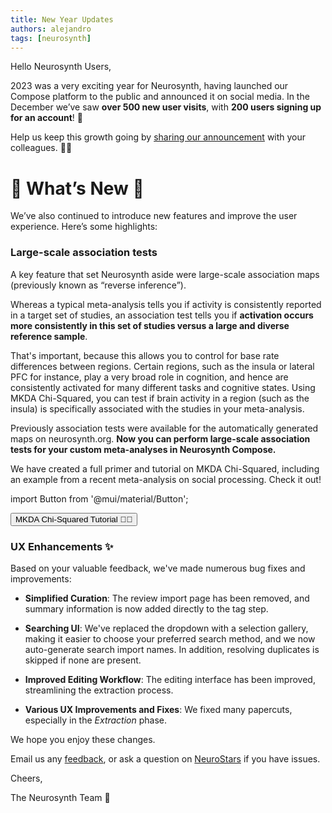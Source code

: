 ```yaml
---
title: New Year Updates
authors: alejandro
tags: [neurosynth]
---
```

Hello Neurosynth Users,

2023 was a very exciting year for Neurosynth, having launched our Compose platform to the public and announced it on social media. In the December we’ve saw **over 500 new user visits**, with **200 users signing up for an account**! 🚀

Help us keep this growth going by [sharing our announcement](./blog/announcing-ns-compose) with your colleagues. 🧑‍🔬

# 🌟 What’s New 🌟

We’ve also continued to introduce new features and improve the user experience. Here’s some highlights:

### Large-scale association tests

A key feature that set Neurosynth aside were large-scale association maps (previously known as “reverse inference”).

Whereas a typical meta-analysis tells you if activity is consistently reported in a target set of studies, an association test tells you if **activation occurs more consistently in this set of studies versus a large and diverse reference sample**. 

That's important, because this allows you to control for base rate differences between regions. Certain regions, such as the insula or lateral PFC for instance, play a very broad role in cognition, and hence are consistently activated for many different tasks and cognitive states. Using MKDA Chi-Squared, you can test if brain activity in a region (such as the insula) is specifically associated with the studies in your meta-analysis.

Previously association tests were available for the automatically generated maps on neurosynth.org. **Now you can perform large-scale association tests for your custom meta-analyses in Neurosynth Compose.**

We have created a full primer and tutorial on MKDA Chi-Squared, including an example from a recent meta-analysis on social processing. Check it out!

import Button from '@mui/material/Button';

<Button variant="contained" color="primary" href='tutorial/advanced/mkda_association'>
    MKDA Chi-Squared Tutorial 🧑‍🎓
</Button>

### UX Enhancements ✨

Based on your valuable feedback, we've made numerous bug fixes and improvements: 

* **Simplified Curation**: The review import page has been removed, and summary information is now added directly to the tag step.

* **Searching UI**: We've replaced the dropdown with a selection gallery, making it easier to choose your preferred search method, and we now auto-generate search import names. In addition, resolving duplicates is skipped if none are present. 

* **Improved Editing Workflow**: The editing interface has been improved, streamlining the extraction process. 

* **Various UX Improvements and Fixes**: We fixed many papercuts, especially in the *Extraction* phase.


We hope you enjoy these changes.

Email us any [feedback](mailto:neurosynthorg@gmail.com), or ask a question on [NeuroStars](https://neurostars.org/tag/neurosynth-compose) if you have issues.


Cheers,

The Neurosynth Team 🧠
